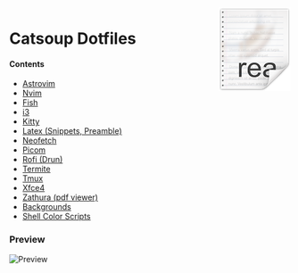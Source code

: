 <img src="icon.png" align="right" />

# Catsoup Dotfiles

#### **Contents** 

* [Astrovim]()
* [Nvim]()
* [Fish]()
* [i3]()
* [Kitty]()
* [Latex (Snippets, Preamble)]()
* [Neofetch]()
* [Picom]()
* [Rofi (Drun)]()
* [Termite]()
* [Tmux]()
* [Xfce4]()
* [Zathura (pdf viewer)]()
* [Backgrounds]()
* [Shell Color Scripts](https://gitlab.com/dwt1/shell-color-scripts)

### Preview

![Preview](https://i.imgur.com/SQqijX4.png)
